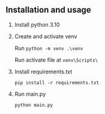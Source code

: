 ## Installation and usage
1. Install python 3.10
2. Create and activate venv

    Run ```python -m venv .\venv```
    
    Run activate file at ```venv\Scripts\```
3. Install requirements.txt 

    ```pip install -r requirements.txt```

4. Run main.py
 
    ```python main.py```